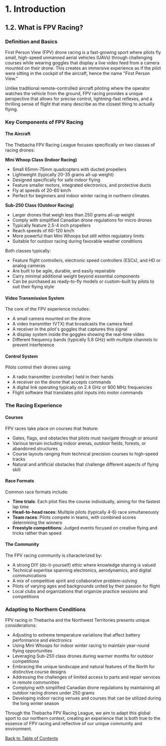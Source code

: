 # 1. Introduction

## 1.2. What is FPV Racing?

### Definition and Basics

First Person View (FPV) drone racing is a fast-growing sport where pilots fly small, high-speed unmanned aerial vehicles (UAVs) through challenging courses while wearing goggles that display a live video feed from a camera mounted on their drone. This creates an immersive experience as if the pilot were sitting in the cockpit of the aircraft, hence the name "First Person View."

Unlike traditional remote-controlled aircraft piloting where the operator watches the vehicle from the ground, FPV racing provides a unique perspective that allows for precise control, lightning-fast reflexes, and a thrilling sense of flight that many describe as the closest thing to actually flying.

### Key Components of FPV Racing

#### The Aircraft

The Thebacha FPV Racing League focuses specifically on two classes of racing drones:

**Mini Whoop Class (Indoor Racing)**

- Small 65mm-75mm quadcopters with ducted propellers  
- Lightweight (typically 20-35 grams all-up weight)  
- Designed specifically for safe indoor flying  
- Feature smaller motors, integrated electronics, and protective ducts  
- Fly at speeds of 20-60 km/h  
- Perfect for beginners and indoor winter racing in northern climates  

**Sub-250 Class (Outdoor Racing)**

- Larger drones that weigh less than 250 grams all-up weight  
- Comply with simplified Canadian drone regulations for micro drones  
- Typically feature 2.5-4 inch propellers  
- Reach speeds of 60-120 km/h  
- More powerful than Mini Whoops but still within regulatory limits  
- Suitable for outdoor racing during favorable weather conditions  

Both classes typically:

- Feature flight controllers, electronic speed controllers (ESCs), and HD or analog cameras  
- Are built to be agile, durable, and easily repairable  
- Carry minimal additional weight beyond essential components  
- Can be purchased as ready-to-fly models or custom-built by pilots to suit their flying style  

#### Video Transmission System

The core of the FPV experience includes:

- A small camera mounted on the drone  
- A video transmitter (VTX) that broadcasts the camera feed  
- A receiver in the pilot's goggles that captures this signal  
- A display system inside the goggles showing the real-time video  
- Different frequency bands (typically 5.8 GHz) with multiple channels to prevent interference  

#### Control System

Pilots control their drones using:

- A radio transmitter (controller) held in their hands  
- A receiver on the drone that accepts commands  
- A digital link operating typically on 2.4 GHz or 900 MHz frequencies  
- Flight software that translates pilot inputs into motor commands  

### The Racing Experience

#### Courses

FPV races take place on courses that feature:

- Gates, flags, and obstacles that pilots must navigate through or around  
- Various terrain including indoor arenas, outdoor fields, forests, or abandoned structures  
- Course layouts ranging from technical precision courses to high-speed tracks  
- Natural and artificial obstacles that challenge different aspects of flying skill  

#### Race Formats

Common race formats include:

- **Time trials**: Each pilot flies the course individually, aiming for the fastest lap time  
- **Head-to-head races**: Multiple pilots (typically 4-6) race simultaneously  
- **Team races**: Pilots compete in teams, with combined scores determining the winners  
- **Freestyle competitions**: Judged events focused on creative flying and tricks rather than speed  

#### The Community

The FPV racing community is characterized by:

- A strong DIY (do-it-yourself) ethic where knowledge sharing is valued  
- Technical expertise spanning electronics, aerodynamics, and digital communications  
- A mix of competitive spirit and collaborative problem-solving  
- Pilots of varying ages and backgrounds united by their passion for flight  
- Local clubs and organizations that organize practice sessions and competitions  

### Adapting to Northern Conditions

FPV racing in Thebacha and the Northwest Territories presents unique considerations:

- Adjusting to extreme temperature variations that affect battery performance and electronics  
- Using Mini Whoops for indoor winter racing to maintain year-round flying opportunities  
- Leveraging Sub-250 class drones during warmer months for outdoor competitions  
- Embracing the unique landscape and natural features of the North for distinctive course designs  
- Addressing the challenges of limited access to parts and repair services in remote communities  
- Complying with simplified Canadian drone regulations by maintaining all outdoor racing drones under 250 grams  
- Developing indoor racing venues and courses that can be utilized during the long winter season  

Through the Thebacha FPV Racing League, we aim to adapt this global sport to our northern context, creating an experience that is both true to the essence of FPV racing and reflective of our unique community and environment.

[Back to Table of Contents](contents.md)
